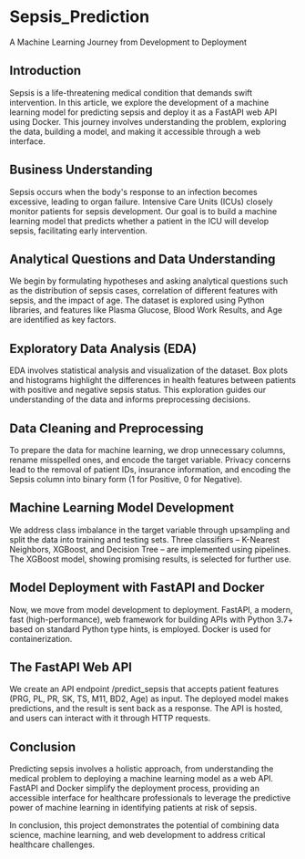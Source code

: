 # Sepsis_Prediction
A Machine Learning Journey from Development to Deployment
## Introduction
Sepsis is a life-threatening medical condition that demands swift intervention. In this article, we explore the development of a machine learning model for predicting sepsis and deploy it as a FastAPI web API using Docker. This journey involves understanding the problem, exploring the data, building a model, and making it accessible through a web interface.

## Business Understanding
Sepsis occurs when the body's response to an infection becomes excessive, leading to organ failure. Intensive Care Units (ICUs) closely monitor patients for sepsis development. Our goal is to build a machine learning model that predicts whether a patient in the ICU will develop sepsis, facilitating early intervention.

## Analytical Questions and Data Understanding
We begin by formulating hypotheses and asking analytical questions such as the distribution of sepsis cases, correlation of different features with sepsis, and the impact of age. The dataset is explored using Python libraries, and features like Plasma Glucose, Blood Work Results, and Age are identified as key factors.

## Exploratory Data Analysis (EDA)
EDA involves statistical analysis and visualization of the dataset. Box plots and histograms highlight the differences in health features between patients with positive and negative sepsis status. This exploration guides our understanding of the data and informs preprocessing decisions.

## Data Cleaning and Preprocessing
To prepare the data for machine learning, we drop unnecessary columns, rename misspelled ones, and encode the target variable. Privacy concerns lead to the removal of patient IDs, insurance information, and encoding the Sepsis column into binary form (1 for Positive, 0 for Negative).

## Machine Learning Model Development
We address class imbalance in the target variable through upsampling and split the data into training and testing sets. Three classifiers – K-Nearest Neighbors, XGBoost, and Decision Tree – are implemented using pipelines. The XGBoost model, showing promising results, is selected for further use.

## Model Deployment with FastAPI and Docker
Now, we move from model development to deployment. FastAPI, a modern, fast (high-performance), web framework for building APIs with Python 3.7+ based on standard Python type hints, is employed. Docker is used for containerization.

## The FastAPI Web API
We create an API endpoint /predict_sepsis that accepts patient features (PRG, PL, PR, SK, TS, M11, BD2, Age) as input. The deployed model makes predictions, and the result is sent back as a response. The API is hosted, and users can interact with it through HTTP requests.

## Conclusion
Predicting sepsis involves a holistic approach, from understanding the medical problem to deploying a machine learning model as a web API. FastAPI and Docker simplify the deployment process, providing an accessible interface for healthcare professionals to leverage the predictive power of machine learning in identifying patients at risk of sepsis.

In conclusion, this project demonstrates the potential of combining data science, machine learning, and web development to address critical healthcare challenges.
